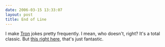 ```yaml
---
date: 2006-03-15 13:33:07
layout: post
title: End of Line
---
```


I make [Tron](http://en.wikipedia.org/wiki/Tron_%28film%29) jokes pretty frequently. I mean, who doesn't, right? It's a total classic. But [this right here](http://www.defectiveyeti.com/archives/001599.html), that's just fantastic.
